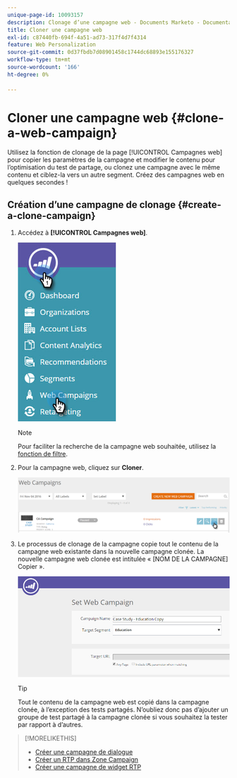 ```yaml
---
unique-page-id: 10093157
description: Clonage d’une campagne web - Documents Marketo - Documentation du produit
title: Cloner une campagne web
exl-id: c87440fb-694f-4a51-ad73-317f4d7f4314
feature: Web Personalization
source-git-commit: 0d37fbdb7d08901458c1744dc68893e155176327
workflow-type: tm+mt
source-wordcount: '166'
ht-degree: 0%

---
```


# Cloner une campagne web {#clone-a-web-campaign}

Utilisez la fonction de clonage de la page [!UICONTROL Campagnes web] pour copier les paramètres de la campagne et modifier le contenu pour l’optimisation du test de partage, ou clonez une campagne avec le même contenu et ciblez-la vers un autre segment. Créez des campagnes web en quelques secondes !

## Création d’une campagne de clonage {#create-a-clone-campaign}

1. Accédez à **[!UICONTROL Campagnes web]**.

   ![](assets/image2016-8-18-16-3a44-3a0.png)

   >[!NOTE]
   >
   >Pour faciliter la recherche de la campagne web souhaitée, utilisez la [fonction de filtre](/help/marketo/product-docs/web-personalization/working-with-web-campaigns/filter-web-campaigns.md).

1. Pour la campagne web, cliquez sur **Cloner**.

   ![](assets/web-campaigns-1-clone-hand.png)

1. Le processus de clonage de la campagne copie tout le contenu de la campagne web existante dans la nouvelle campagne clonée. La nouvelle campagne web clonée est intitulée « [NOM DE LA CAMPAGNE] Copier ».

   ![](assets/image2016-8-18-17-3a8-3a27.png)

   >[!TIP]
   >
   >Tout le contenu de la campagne web est copié dans la campagne clonée, à l’exception des tests partagés. N’oubliez donc pas d’ajouter un groupe de test partagé à la campagne clonée si vous souhaitez la tester par rapport à d’autres.

>[!MORELIKETHIS]
>
>* [Créer une campagne de dialogue](/help/marketo/product-docs/web-personalization/working-with-web-campaigns/create-a-new-dialog-web-campaign.md)
>* [Créer un RTP dans Zone Campaign](/help/marketo/product-docs/web-personalization/working-with-web-campaigns/create-a-new-in-zone-web-campaign.md)
>* [Créer une campagne de widget RTP](/help/marketo/product-docs/web-personalization/working-with-web-campaigns/create-a-new-widget-web-campaign.md)
